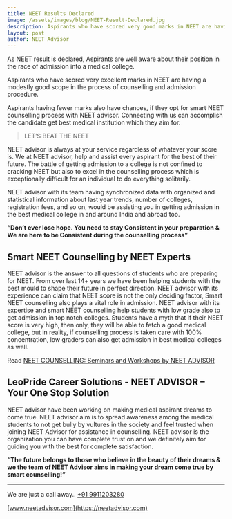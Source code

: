 ```yaml
---
title: NEET Results Declared
image: /assets/images/blog/NEET-Result-Declared.jpg
description: Aspirants who have scored very good marks in NEET are having moderately good position in the process of counselling and admission procedure. Aspirants having less marks also have chances if they opt for smart counselling process with NEET advisor and can achieve medical institution of which they aimed for.
layout: post
author: NEET Advisor
---
```


As NEET result is declared, Aspirants are well aware about their position in the race of admission into a medical college.

Aspirants who have scored very excellent marks in NEET are having a modestly good scope in the process of counselling and admission procedure.

Aspirants having fewer marks also have chances, if they opt for smart NEET counselling process with NEET advisor. Connecting with us can accomplish the candidate get best medical institution which they aim for.

> LET’S BEAT THE NEET

NEET advisor is always at your service regardless of whatever your score is. We at NEET advisor, help and assist every aspirant for the best of their future. The battle of getting admission to a college is not confined to cracking NEET but also to excel in the counselling process which is exceptionally difficult for an individual to do everything solitarily.

NEET advisor with its team having synchronized data with organized and statistical information about last year trends, number of colleges, registration fees, and so on, would be assisting you in getting admission in the best medical college in and around India and abroad too.

**“Don’t ever lose hope. You need to stay Consistent in your preparation & We are here to be Consistent during the counselling process”**

## Smart NEET Counselling by NEET Experts

NEET advisor is the answer to all questions of students who are preparing for NEET. From over last 14+ years we have been helping students with the best mould to shape their future in perfect direction. NEET advisor with its experience can claim that NEET score is not the only deciding factor, Smart NEET counselling also plays a vital role in admission. NEET advisor with its expertise and smart NEET counselling help students with low grade also to get admission in top notch colleges. Students have a myth that if their NEET score is very high, then only, they will be able to fetch a good medical college, but in reality, if counselling process is taken care with 100% concentration, low graders can also get admission in best medical colleges as well.

Read [NEET COUNSELLING: Seminars and Workshops by NEET ADVISOR](/blog/neet-counselling/)

## LeoPride Career Solutions - NEET ADVISOR – Your One Stop Solution

NEET advisor have been working on making medical aspirant dreams to come true. NEET advisor aim is to spread awareness among the medical students to not get bully by vultures in the society and feel trusted when joining NEET Advisor for assistance in counselling. NEET advisor is the organization you can have complete trust on and we definitely aim for guiding you with the best for complete satisfaction.

**“The future belongs to those who believe in the beauty of their dreams & we the team of NEET Advisor aims in making your dream come true by smart counselling!”**

<hr>

We are just a call away.. [+91 9911203280](tel:09911203280)

[www.neetadvisor.com](https://neetadvisor.com)

